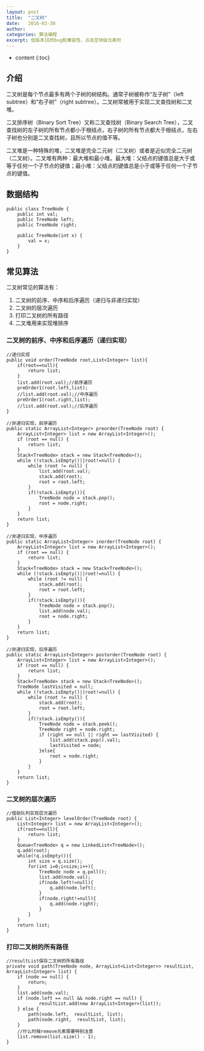 ```yaml
---
layout: post
title:  "二叉树"
date:   2016-03-30
author:  
categories: 算法编程
excerpt: 低版本IE的bug和兼容性，点击空块级元素时
---
```


* content
{:toc}

## 介绍

二叉树是每个节点最多有两个子树的树结构。通常子树被称作“左子树”（left subtree）和“右子树”（right subtree）。二叉树常被用于实现二叉查找树和二叉堆。

二叉排序树（Binary Sort Tree）又称二叉查找树（Binary Search Tree），二叉查找树的左子树的所有节点都小于根结点，右子树的所有节点都大于根结点，左右子树也分别是二叉查找树，且所以节点的值不等。

二叉堆是一种特殊的堆，二叉堆是完全二元树（二叉树）或者是近似完全二元树（二叉树）。二叉堆有两种：最大堆和最小堆。最大堆：父结点的键值总是大于或等于任何一个子节点的键值；最小堆：父结点的键值总是小于或等于任何一个子节点的键值。

## 数据结构

    public class TreeNode {
    	public int val;
    	public TreeNode left;
    	public TreeNode right;
    
    	public TreeNode(int x) {
    		val = x;
    	}
    }

## 常见算法

二叉树常见的算法有：

1. 二叉树的前序、中序和后序遍历（递归与非递归实现）
2. 二叉树的层次遍历
3. 打印二叉树的所有路径
4. 二叉堆用来实现堆排序

### 二叉树的前序、中序和后序遍历（递归实现）

    //递归实现
	public void order(TreeNode root,List<Integer> list){
		if(root==null){
			return list;
		}
		list.add(root.val);//前序遍历
		preOrder1(root.left,list);
        //list.add(root.val);//中序遍历
		preOrder1(root.right,list);
        //list.add(root.val);//后序遍历	
	}

    //非递归实现，前序遍历
    public static ArrayList<Integer> preorder(TreeNode root) {
		ArrayList<Integer> list = new ArrayList<Integer>();
		if (root == null) {
			return list;
		}
		Stack<TreeNode> stack = new Stack<TreeNode>();
		while (!stack.isEmpty()||root!=null) {
			while (root != null) {
				list.add(root.val);
				stack.add(root);
				root = root.left;
			}
		 	if(!stack.isEmpty()){
		 		TreeNode node = stack.pop();
    			root = node.right;    	
        	}
		}
		return list;
	}
    
    //非递归实现，中序遍历
    public static ArrayList<Integer> inorder(TreeNode root) {
		ArrayList<Integer> list = new ArrayList<Integer>();
		if (root == null) {
			return list;
		}
		Stack<TreeNode> stack = new Stack<TreeNode>();
		while (!stack.isEmpty()||root!=null) {
			while (root != null) {
				stack.add(root);
				root = root.left;
			}
		 	if(!stack.isEmpty()){
		 		TreeNode node = stack.pop();
				list.add(node.val);
    			root = node.right;    	
        	}
		}
		return list;
	}

	//非递归实现，后序遍历
    public static ArrayList<Integer> postorder(TreeNode root) {
		ArrayList<Integer> list = new ArrayList<Integer>();
		if (root == null) {
			return list;
		}
		Stack<TreeNode> stack = new Stack<TreeNode>();		
		TreeNode lastVisited = null;
		while (!stack.isEmpty()||root!=null) {
			while (root != null) {
				stack.add(root);
				root = root.left;
			}
		 	if(!stack.isEmpty()){
		 		TreeNode node = stack.peek();
				TreeNode right = node.right;
        		if (right == null || right == lastVisited) {
    				list.add(stack.pop().val);
    				lastVisited = node;
    			}else{
    				root = node.right;    				
    			}
        	}
		}
		return list;
	}

### 二叉树的层次遍历

    //借助队列实现层次遍历
    public List<Integer> levelOrder(TreeNode root) {
        List<Integer> list = new ArrayList<Integer>();
        if(root==null){
        	return list;
        }
        Queue<TreeNode> q = new LinkedList<TreeNode>();
        q.add(root);
        while(!q.isEmpty()){
        	int size = q.size();
        	for(int i=0;i<size;i++){
        		TreeNode node = q.poll();
        		list.add(node.val);
        		if(node.left!=null){
        			q.add(node.left);
        		}
        		if(node.right!=null){
        			q.add(node.right);
        		}
        	}
        }
        return list;
    }

### 打印二叉树的所有路径

	//resultList保存二叉树的所有路径
	private void path(TreeNode node, ArrayList<List<Integer>> resultList, ArrayList<Integer> list) {
		if (node == null) {
			return;
		}
		list.add(node.val);
		if (node.left == null && node.right == null) {		
				resultList.add(new ArrayList<Integer>(list));
		} else {
			path(node.left,  resultList, list);
			path(node.right,  resultList, list);
		}
		//什么时候remove元素需要特别注意
		list.remove(list.size() - 1);
	}




